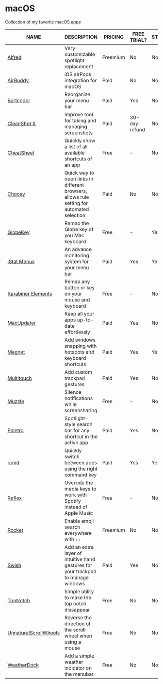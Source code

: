 # macOS

Collection of my favorite macOS apps

 NAME | DESCRIPTION | PRICING | FREE TRIAL? | STORES
------|-------------|---------|-------------|-------
[Alfred](https://alfred.app) | Very customizable spotlight replacement | Freemium | No | No | No
[AirBuddy](https://airbuddy.app) | iOS airPods integration for macOS | Paid | No | No | Yes
[Bartender](https://macbartender.com) | Reorganize your menu bar | Paid | Yes | No | Yes
[CleanShot X](https://cleanshot.com) | Improve tool for taking and managing screenshots | Paid | 30-day refund | No | Yes
[CheatSheet](https://mediaatelier.com/CheatSheet) | Quickly show a list of all available shortcuts of an app | Free | -  | No | No
[Choosy](https://choosy.app) | Quick way to open links in different browsers, allows rule setting for automated selection | Paid | No | No | No
[GlobeKey](https://apps.apple.com/app/globekey/id1630555419) | Remap the Globe key of you Mac keyboard | Free | - | Yes | No
[iStat Menus](https://bjango.com/mac/istatmenus) | An advance monitoring system for your menu bar | Paid | Yes | Yes | Yes
[Karabiner Elements](https://karabiner-elements.pqrs.org) | Remap any button or key on your mouse and keyboard | Free | - | No | No
[MacUpdater](https://macupdater.net) | Keep all your apps up-to-date effortlessly | Paid | Yes | No | No
[Magnet](https://magnet.crowdcafe.com) | Add windows snapping with hotspots and keyboard shortcuts | Paid | Yes | Yes | No
[Multitouch](https://multitouch.app) | Add custom trackpad gestures | Paid | Yes | No | No
[Muzzle](https://muzzleapp.com) | Silence notifications while screensharing | Free | - | No | No
[Paletro](https://appmakes.io/paletro) | Spotlight-style search bar for any shortcut in the active app | Paid | Yes | No | Yes
[rcmd](https://lowtechguys.com/rcmd) | Quickly switch between apps using the right command key | Paid | Yes | Yes | No
[Reflex](https://stuntsoftware.com/reflex/) | Override the media keys to work with Spotify instead of Apple Music | Free | - | No | No
[Rocket](https://matthewpalmer.net/rocket/) | Enable emoji search everywhere with `::` | Freemium | No | No
[Swish](https://highlyopinionated.co/swish) | Add an extra layer of intuitive hand gestures for your trackpad to manage windows | Paid | Yes | No | Yes
[TopNotch](https://topnotch.app) | Simple utility to make the top notch dissappear | Free | No | No
[UnnaturalScrollWheels](https://github.com/ther0n/UnnaturalScrollWheels) | Reverse the direction of the scroll wheel when using a mouse | Free | No | No
[WeatherDock](https://github.com/AlexStepanischev/WeatherDock) | Add a simple weather indicator on the menubar | Free | No | No
